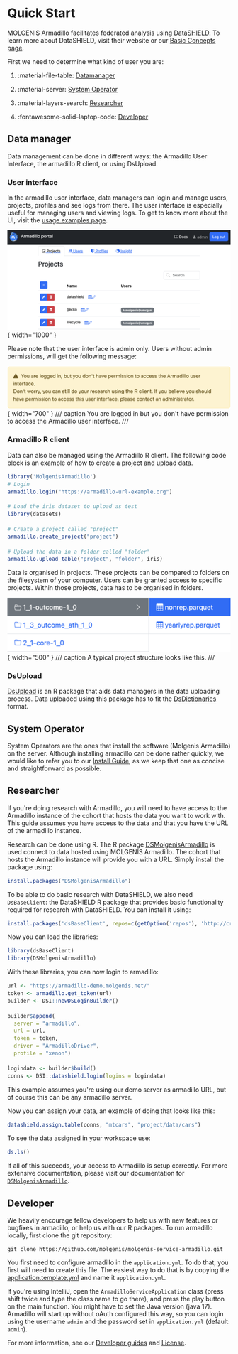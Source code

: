 # Quick Start 
MOLGENIS Armadillo facilitates federated analysis using <a href="https://datashield.org/" target="_blank">DataSHIELD</a>. 
To learn more about DataSHIELD, visit their website or our <a href="/pages/basic_concepts/" >Basic Concepts page</a>.

First we need to determine what kind of user you are:

1. :material-file-table: [Datamanager](#data-manager)

2. :material-server: [System Operator](#system-operator)

3. :material-layers-search: [Researcher](#researcher)

4. :fontawesome-solid-laptop-code: [Developer](#developer)

## Data manager
Data management can be done in different ways: the Armadillo User Interface, the armadillo R client, or using DsUpload. 

### User interface
In the armadillo user interface, data managers can login and manage users, projects, profiles and see logs from there.
The user interface is especially useful for managing users and viewing logs. 
To get to know more about the UI, visit the [usage examples page](examples_usage.md).

![ui-projects.png](../img/ui-projects.png){ width="1000" }

Please note that the user interface is admin only. Users without admin permissions, will get the following message:

![Warning message for non admin users](../img/ui-non-admin-message.png){ width="700" }
/// caption
You are logged in but you don't have permission to access the Armadillo user interface.
///

### Armadillo R client
Data can also be managed using the Armadillo R client. The following code block is an example of how to create a project
and upload data. 

```R
library('MolgenisArmadillo')
# Login
armadillo.login("https://armadillo-url-example.org")

# Load the iris dataset to upload as test
library(datasets)

# Create a project called "project"
armadillo.create_project("project")

# Upload the data in a folder called "folder"
armadillo.upload_table("project", "folder", iris)
```

Data is organised in projects. These projects can be compared to folders on the filesystem of your computer. 
Users can be granted access to specific projects. Within those projects, data has to be organised in folders.

![Project file structure](../img/project-file-structure.png){ width="500" }
/// caption
A typical project structure looks like this.
///


### DsUpload
[DsUpload](https://lifecycle-project.github.io/ds-upload/) is an R package that aids data managers in the data uploading
process. Data uploaded using this package has to fit the 
[DsDictionaries](ttps://github.com/lifecycle-project/ds-dictionaries/blob/master/README.md) format. 

## System Operator
System Operators are the ones that install the software (Molgenis Armadillo) on the server. Although installing 
armadillo can be done rather quickly, we would like to refer you to our [Install Guide](install_management.md), 
as we keep that one as concise and straightforward as possible. 

## Researcher
If you're doing research with Armadillo, you will need to have access to the Armadillo instance of the cohort that hosts
the data you want to work with. This guide assumes you have access to the data and that you have the URL of the
armadillo instance. 

Research can be done using R. The R package [DSMolgenisArmadillo](https://molgenis.github.io/molgenis-r-datashield/)
is used connect to data hosted using MOLGENIS Armadillo. The cohort that hosts the Armadillo instance will provide you
with a URL. Simply install the package using:
```R
install.packages("DSMolgenisArmadillo")
```
To be able to do basic research with DataSHIELD, we also need `DsBaseClient`: the DataSHIELD R package that provides
basic functionality required for research with DataSHIELD. You can install it using:
```R
install.packages('dsBaseClient', repos=c(getOption('repos'), 'http://cran.obiba.org'), dependencies=TRUE)
```
Now you can load the libraries:
```R
library(dsBaseClient)
library(DSMolgenisArmadillo)
```

With these libraries, you can now login to armadillo:
```R
url <- "https://armadillo-demo.molgenis.net/"
token <- armadillo.get_token(url)
builder <- DSI::newDSLoginBuilder()

builder$append(
  server = "armadillo",
  url = url,
  token = token,
  driver = "ArmadilloDriver",
  profile = "xenon")
  
logindata <- builder$build()
conns <- DSI::datashield.login(logins = logindata)
```
This example assumes you're using our demo server as armadillo URL, but of course this can be any armadillo server.

Now you can assign your data, an example of doing that looks like this:
```R
datashield.assign.table(conns, "mtcars", "project/data/cars")
```
To see the data assigned in your workspace use:
```R
ds.ls()
```
If all of this succeeds, your access to Armadillo is setup correctly. For more extensive documentation, please visit
our documentation for [`DSMolgenisArmadillo`](https://molgenis.github.io/molgenis-r-datashield/).

## Developer
We heavily encourage fellow developers to help us with new features or bugfixes in armadillo, or help us with our R 
packages. To run armadillo locally, first clone the git repository:
```shell
git clone https://github.com/molgenis/molgenis-service-armadillo.git
```
You first need to configure armadillo in the `application.yml`. To do that, you first will need to create this file. 
The easiest way to do that is by copying the 
[application.template.yml](https://github.com/molgenis/molgenis-service-armadillo/blob/master/application.template.yml)
and name it `application.yml`. 

If you're using IntelliJ, open the `ArmadilloServiceApplication` class (press shift twice and type the class name to go
there), and press the play button on the main function. You might have to set the Java version (java 17). Armadillo 
will start up without oAuth configured this way, so you can login using the username `admin` and the password set in 
`application.yml` (default: `admin`). 

For more information, see our [Developer guides](dev_guides.md) and [License](license.md). 